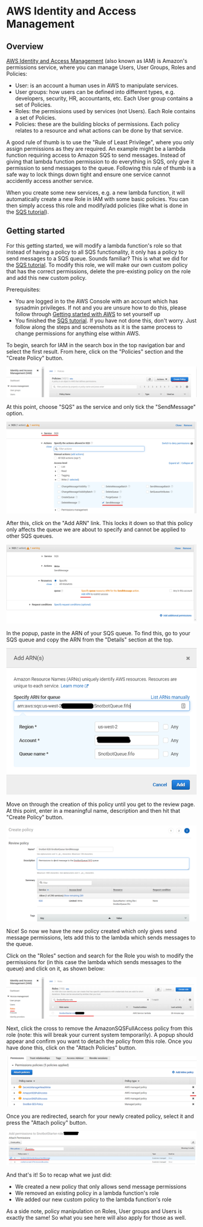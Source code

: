 # AWS Identity and Access Management

## Overview

[AWS Identity and Access Management](https://aws.amazon.com/iam/) (also known as IAM) is Amazon's permissions service, where you can manage Users, User Groups, Roles and Policies:

- User: is an account a human uses in AWS to manipulate services.
- User groups: how users can be defined into different types, e.g. developers, security, HR, accountants, etc. Each User group contains a set of Policies.
- Roles: the permissions used by services (not Users). Each Role contains a set of Policies.
- Policies: these are the building blocks of permissions. Each policy relates to a resource and what actions can be done by that service.

A good rule of thumb is to use the "Rule of Least Privilege", where you only assign permissions as they are required. An example might be a lambda function requiring access to Amazon SQS to send messages. Instead of giving that lambda function permission to do everything in SQS, only give it permission to send messages to the queue. Following this rule of thumb is a safe way to lock things down tight and ensure one service cannot accidently access another service.

When you create some new services, e.g. a new lambda function, it will automatically create a new Role in IAM with some basic policies. You can then simply access this role and modify/add policies (like what is done in the [SQS tutorial](https://github.com/Daniel-Hardie/summer-of-tech/blob/main/snotbot/Amazon%20Simple%20Queue%20Service.md)).

## Getting started

For this getting started, we will modify a lambda function's role so that instead of having a policy to all SQS functionality, it only has a policy to send messages to a SQS queue. Sounds familiar? This is what we did for the [SQS tutorial](https://github.com/Daniel-Hardie/summer-of-tech/blob/main/snotbot/Amazon%20Simple%20Queue%20Service.md). To modify this role, we will make our own custom policy that has the correct permissions, delete the pre-existing policy on the role and add this new custom policy.

Prerequisites:

- You are logged in to the AWS Console with an account which has sysadmin privileges. If not and you are unsure how to do this, please follow through [Getting started with AWS](https://github.com/Daniel-Hardie/summer-of-tech/blob/main/snotbot/Getting%20started%20with%20AWS.md) to set yourself up
- You finished the [SQS tutorial](https://github.com/Daniel-Hardie/summer-of-tech/blob/main/snotbot/Amazon%20Simple%20Queue%20Service.md). If you have not done this, don't worry. Just follow along the steps and screenshots as it is the same process to change permissions for anything else within AWS.

To begin, search for IAM in the search box in the top navigation bar and select the first result. From here, click on the "Policies" section and the "Create Policy" button.

![IAM find role](images/IAM_100.png)

At this point, choose "SQS" as the service and only tick the "SendMessage" option.

![IAM find role](images/IAM_4.png)

After this, click on the "Add ARN" link. This locks it down so that this policy only affects the queue we are about to specify and cannot be applied to other SQS queues.

![IAM find role](images/IAM_5.png)

In the popup, paste in the ARN of your SQS queue. To find this, go to your SQS queue and copy the ARN from the "Details" section at the top.

![IAM find role](images/IAM_6.png)

Move on through the creation of this policy until you get to the review page. At this point, enter in a meaningful name, description and then hit that "Create Policy" button.

![IAM find role](images/IAM_7.png)

Nice! So now we have the new policy created which only gives send message permissions, lets add this to the lambda which sends messages to the queue.

Click on the "Roles" section and search for the Role you wish to modify the permissions for (in this case the lambda which sends messages to the queue) and click on it, as shown below:

![IAM find role](images/IAM_1.png)

Next, click the cross to remove the AmazonSQSFullAccess policy from this role (note: this will break your current system temporarily). A popup should appear and confirm you want to detach the policy from this role. Once you have done this, click on the "Attach Policies" button.

![IAM detach policy](images/IAM_2.png)

Once you are redirected, search for your newly created policy, select it and press the "Attach policy" button.

![IAM add new policy](images/IAM_8.png)

And that's it! So to recap what we just did:

- We created a new policy that only allows send message permissions
- We removed an existing policy in a lambda function's role
- We added our new custom policy to the lambda function's role

As a side note, policy manipulation on Roles, User groups and Users is exactly the same! So what you see here will also apply for those as well.
